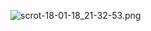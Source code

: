 ![scrot-18-01-18_21-32-53.png](https://github.com/FireLord1/dotfiles_i3wm/raw/master/scrot-18-01-18_21-32-53.png)
